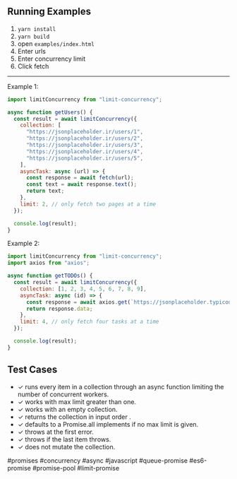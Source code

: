 ## Running Examples
1. `yarn install`
2. `yarn build`
3. open `examples/index.html`
4. Enter urls
5. Enter concurrency limit
6. Click fetch

-------

Example 1:
```js
import limitConcurrency from "limit-concurrency";

async function getUsers() {
  const result = await limitConcurrency({
    collection: [
      "https://jsonplaceholder.ir/users/1",
      "https://jsonplaceholder.ir/users/2",
      "https://jsonplaceholder.ir/users/3",
      "https://jsonplaceholder.ir/users/4",
      "https://jsonplaceholder.ir/users/5",
    ],
    asyncTask: async (url) => {
      const response = await fetch(url);
      const text = await response.text();
      return text;
    },
    limit: 2, // only fetch two pages at a time
  });

  console.log(result);
}
```
Example 2:
```js
import limitConcurrency from "limit-concurrency";
import axios from "axios";

async function getTODOs() {
  const result = await limitConcurrency({
    collection: [1, 2, 3, 4, 5, 6, 7, 8, 9],
    asyncTask: async (id) => {
      const response = await axios.get(`https://jsonplaceholder.typicode.com/todos/${id}`);
      return response.data;
    },
    limit: 4, // only fetch four tasks at a time
  });

  console.log(result);
}
```

## Test Cases
  - ✓ runs every item in a collection through an async function limiting the number of concurrent workers.
  - ✓ works with max limit greater than one.
  - ✓ works with an empty collection.
  - ✓ returns the collection in input order .
  - ✓ defaults to a Promise.all implements if no max limit is given.
  - ✓ throws at the first error.
  - ✓ throws if the last item throws.
  - ✓ does not mutate the collection.
  
  
#promises #concurrency #async #javascript #queue-promise #es6-promise #promise-pool #limit-promise

